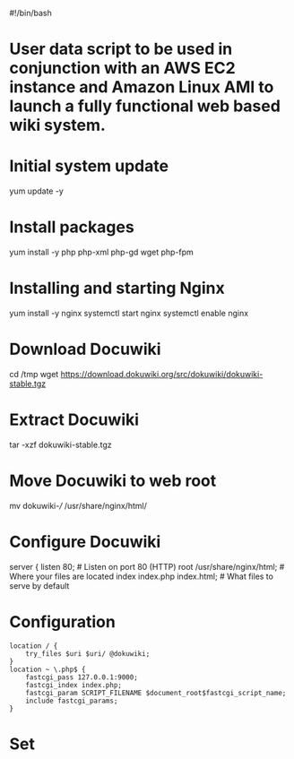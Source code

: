 #!/bin/bash

# User data script to be used in conjunction with an AWS EC2 instance and Amazon Linux AMI to launch a fully functional web based wiki system. 

# Initial system update
yum update -y

# Install packages
yum install -y php php-xml php-gd wget php-fpm

# Installing and starting Nginx  
yum install -y nginx
systemctl start nginx
systemctl enable nginx

# Download Docuwiki
cd /tmp
wget https://download.dokuwiki.org/src/dokuwiki/dokuwiki-stable.tgz

# Extract Docuwiki
tar -xzf dokuwiki-stable.tgz

# Move Docuwiki to web root
mv dokuwiki-*/* /usr/share/nginx/html/

# Configure Docuwiki
server {
    listen 80;                          # Listen on port 80 (HTTP)
    root /usr/share/nginx/html;         # Where your files are located
    index index.php index.html;         # What files to serve by default
    
   
# Configuration
    location / {
        try_files $uri $uri/ @dokuwiki;
    }
    location ~ \.php$ {
        fastcgi_pass 127.0.0.1:9000;
        fastcgi_index index.php;
        fastcgi_param SCRIPT_FILENAME $document_root$fastcgi_script_name;
        include fastcgi_params;
    }

# Set 
